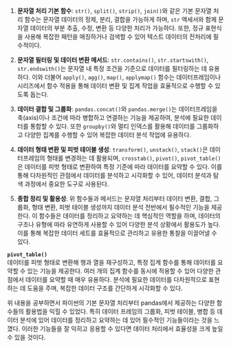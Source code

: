 1. **문자열 처리 기본 함수**: `str()`, `split()`, `strip()`, `join()`와 같은 기본 문자열 처리 함수는 문자열 데이터의 정제, 분리, 결합을 가능하게 하며, `str` 액세서와 함께 문자열 데이터의 부분 추출, 수정, 변환 등 다양한 처리가 가능하다. 또한, 정규 표현식을 사용해 복잡한 패턴을 매칭하거나 검색할 수 있어 텍스트 데이터의 전처리에 필수적이다.

2. **문자열 필터링 및 데이터 변환 메서드**: `str.contains()`, `str.startswith()`, `str.endswith()`는 문자열 내 특정 조건을 기준으로 데이터를 필터링하는 데 유용하다. 이와 더불어 `apply()`, `agg()`, `map()`, `applymap()` 함수는 데이터프레임이나 시리즈에서 함수 적용을 통해 데이터 변환 및 집계 작업을 효율적으로 수행할 수 있도록 돕는다.

3. **데이터 결합 및 그룹화**: `pandas.concat()`와 `pandas.merge()`는 데이터프레임을 축(axis)이나 조건에 따라 병합하고 연결하는 기능을 제공하여, 분석에 필요한 데이터를 통합할 수 있다. 또한 `groupby()`와 멀티 인덱스를 활용해 데이터를 그룹화하고 다양한 집계를 수행할 수 있어 복잡한 데이터 분석 작업에 유용하다.

4. **데이터 형태 변환 및 피벗 테이블 생성**: `transform()`, `unstack()`, `stack()`은 데이터프레임의 형태를 변경하는 데 활용되며, `crosstab()`, `pivot()`, `pivot_table()`은 데이터를 피벗 형태로 변환하여 특정 기준에 따라 데이터를 요약할 수 있다. 이를 통해 다차원적인 관점에서 데이터를 분석하고 시각화할 수 있어, 데이터 분석과 탐색 과정에서 중요한 도구로 사용된다.

5. **종합 정리 및 활용성**: 위 함수들과 메서드는 문자열 처리부터 데이터 변환, 결합, 그룹화, 형태 변환, 피벗 테이블 생성까지 데이터 분석 전반에서 필수적인 기능을 제공한다. 이 함수들은 데이터를 정리하고 요약하는 데 핵심적인 역할을 하며, 데이터의 구조나 유형에 따라 유연하게 사용할 수 있어 다양한 분석 상황에서 활용도가 높다. 이를 통해 복잡한 데이터 세트를 효율적으로 관리하고 유용한 통찰을 이끌어낼 수 있다.

**`pivot_table()`**  
데이터를 피벗 형태로 변환해 행과 열을 재구성하고, 특정 집계 함수를 통해 데이터를 요약할 수 있는 기능을 제공한다. 여러 개의 집계 함수를 동시에 적용할 수 있어 다양한 관점에서 데이터를 요약할 때 매우 유용하다. 분석에 필요한 데이터를 다차원적으로 표현하는 데 도움을 주며, 복잡한 데이터 구조를 간단하게 시각화할 수 있다.


위 내용을 공부하면서 파이썬의 기본 문자열 처리부터 pandas에서 제공하는 다양한 함수들의 활용법을 익힐 수 있었다. 특히 데이터 프레임의 그룹화, 피벗 테이블, 병합 등 데이터 분석에 있어 데이터를 정리하고 요약하는 데 있어 필수적인 기능들이라는 것을 느꼈다. 이러한 기능들을 잘 익히고 응용할 수 있다면 데이터 처리에서 효율성을 크게 높일 수 있을 것이다.
